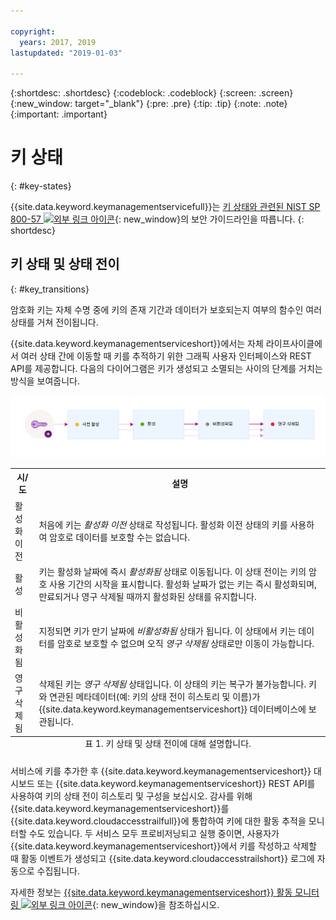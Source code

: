 ```yaml
---

copyright:
  years: 2017, 2019
lastupdated: "2019-01-03"

---
```


{:shortdesc: .shortdesc}
{:codeblock: .codeblock}
{:screen: .screen}
{:new_window: target="_blank"}
{:pre: .pre}
{:tip: .tip}
{:note: .note}
{:important: .important}

# 키 상태
{: #key-states}

{{site.data.keyword.keymanagementservicefull}}는 [키 상태와 관련된 NIST SP 800-57 ![외부 링크 아이콘](../../../icons/launch-glyph.svg "외부 링크 아이콘")](http://nvlpubs.nist.gov/nistpubs/SpecialPublications/NIST.SP.800-57pt1r4.pdf){: new_window}의 보안 가이드라인을 따릅니다.
{: shortdesc}

## 키 상태 및 상태 전이
{: #key_transitions}

암호화 키는 자체 수명 중에 키의 존재 기간과 데이터가 보호되는지 여부의 함수인 여러 상태를 거쳐 전이됩니다. 

{{site.data.keyword.keymanagementserviceshort}}에서는 자체 라이프사이클에서 여러 상태 간에 이동할 때 키를 추적하기 위한 그래픽 사용자 인터페이스와 REST API를 제공합니다. 다음의 다이어그램은 키가 생성되고 소멸되는 사이의 단계를 거치는 방식을 보여줍니다.

![다이어그램은 다음 정의 표에 설명된 것과 동일한 컴포넌트를 보여줍니다.](../images/key-states_min.svg)

<table>
  <tr>
    <th>시/도</th>
    <th>설명</th>
  </tr>
  <tr>
    <td>활성화 이전</td>
    <td>처음에 키는 <i>활성화 이전</i> 상태로 작성됩니다. 활성화 이전 상태의 키를 사용하여 암호로 데이터를 보호할 수는 없습니다.</td>
  </tr>
  <tr>
    <td>활성</td>
    <td>키는 활성화 날짜에 즉시 <i>활성화됨</i> 상태로 이동됩니다. 이 상태 전이는 키의 암호 사용 기간의 시작을 표시합니다. 활성화 날짜가 없는 키는 즉시 활성화되며, 만료되거나 영구 삭제될 때까지 활성화된 상태를 유지합니다.</td>
  </tr>
  <tr>
    <td>비활성화됨</td>
    <td>지정되면 키가 만기 날짜에 <i>비활성화됨</i> 상태가 됩니다. 이 상태에서 키는 데이터를 암호로 보호할 수 없으며 오직 <i>영구 삭제됨</i> 상태로만 이동이 가능합니다.</td>
  </tr>
  <tr>
    <td>영구 삭제됨</td>
    <td>삭제된 키는 <i>영구 삭제됨</i> 상태입니다. 이 상태의 키는 복구가 불가능합니다. 키와 연관된 메타데이터(예: 키의 상태 전이 히스토리 및 이름)가 {{site.data.keyword.keymanagementserviceshort}} 데이터베이스에 보관됩니다.</td>
  </tr>
  <caption style="caption-side:bottom;">표 1. 키 상태 및 상태 전이에 대해 설명합니다.</caption>
</table>

서비스에 키를 추가한 후 {{site.data.keyword.keymanagementserviceshort}} 대시보드 또는 {{site.data.keyword.keymanagementserviceshort}} REST API를 사용하여 키의 상태 전이 히스토리 및 구성을 보십시오. 감사를 위해 {{site.data.keyword.keymanagementserviceshort}}를 {{site.data.keyword.cloudaccesstrailfull}}에 통합하여 키에 대한 활동 추적을 모니터할 수도 있습니다. 두 서비스 모두 프로비저닝되고 실행 중이면, 사용자가 {{site.data.keyword.keymanagementserviceshort}}에서 키를 작성하고 삭제할 때 활동 이벤트가 생성되고 {{site.data.keyword.cloudaccesstrailshort}} 로그에 자동으로 수집됩니다. 

자세한 정보는 [{{site.data.keyword.keymanagementserviceshort}} 활동 모니터링 ![외부 링크 아이콘](../../../icons/launch-glyph.svg "외부 링크 아이콘")](/docs/services/cloud-activity-tracker/services/security_svcs.html#key_protect){: new_window}을 참조하십시오.
